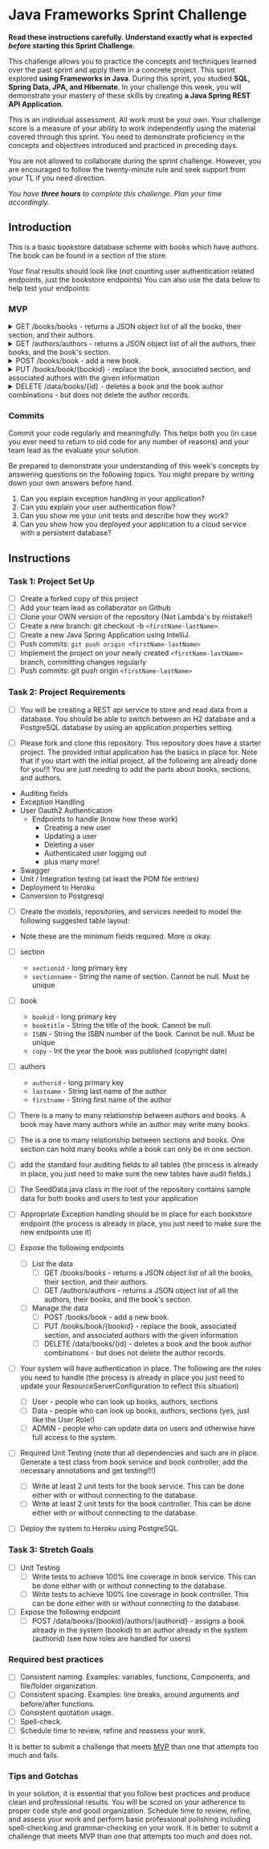 # Java Frameworks Sprint Challenge

**Read these instructions carefully. Understand exactly what is expected _before_ starting this Sprint Challenge.**

This challenge allows you to practice the concepts and techniques learned over the past sprint and apply them in a concrete project. This sprint explored **using Frameworks in Java**. During this sprint, you studied **SQL, Spring Data, JPA, and Hibernate**. In your challenge this week, you will demonstrate your mastery of these skills by creating **a Java Spring REST API Application**.

This is an individual assessment. All work must be your own. Your challenge score is a measure of your ability to work independently using the material covered through this sprint. You need to demonstrate proficiency in the concepts and objectives introduced and practiced in preceding days.

You are not allowed to collaborate during the sprint challenge. However, you are encouraged to follow the twenty-minute rule and seek support from your TL if you need direction.

_You have **three hours** to complete this challenge. Plan your time accordingly._

## Introduction

This is a basic bookstore database scheme with books which have authors. The book can be found in a section of the store.

Your final results should look like (not counting user authentication related endpoints, just the bookstore endpoints) You can also use the data below to help test your endpoints:

### MVP

<details>
<summary>GET /books/books - returns a JSON object list of all the books, their section, and their authors.</summary>

```JSON
```

</details>

<details>
<summary>GET /authors/authors - returns a JSON object list of all the authors, their books, and the book's section.</summary>

```JSON
```

</details>

<details>
<summary>POST /books/book - add a new book.</summary>

DATA

```JSON
```

OUTPUT

```TEXT
```

</details>

<details>
<summary>PUT /books/book/{bookid} - replace the book, associated section, and associated authors with the given information</summary>

DATA

```JSON
```

OUTPUT

```TEXT
```

</details>

<details>
<summary>DELETE /data/books/{id} - deletes a book and the book author combinations - but does not delete the author records.</summary>

OUTPUT

```TEXT
```

</details>

### Commits

Commit your code regularly and meaningfully. This helps both you (in case you ever need to return to old code for any number of reasons) and your team lead as the evaluate your solution.

Be prepared to demonstrate your understanding of this week's concepts by answering questions on the following topics. You might prepare by writing down your own answers before hand.

1. Can you explain exception handling in your application?
2. Can you explain your user authentication flow?
3. Can you show me your unit tests and describe how they work?
4. Can you show how you deployed your application to a cloud service with a persistent database?

## Instructions

### Task 1: Project Set Up

- [ ] Create a forked copy of this project
- [ ] Add your team lead as collaborator on Github
- [ ] Clone your OWN version of the repository (Not Lambda's by mistake!)
- [ ] Create a new branch: git checkout -b `<firstName-lastName>`.
- [ ] Create a new Java Spring Application using IntelliJ.
- [ ] Push commits: `git push origin <firstName-lastName>`
- [ ] Implement the project on your newly created `<firstName-lastName>` branch, committing changes regularly
- [ ] Push commits: git push origin `<firstName-lastName>`

### Task 2: Project Requirements

- [ ] You will be creating a REST api service to store and read data from a database. You should be able to switch between an H2 database and a PostgreSQL database by using an application.properties setting.

- [ ] Please fork and clone this repository. This repository does have a starter project. The provided initial application has the basics in place for. Note that if you start with the initial project, all the following are already done for you!!! You are just needing to add the parts about books, sections, and authors.

- Auditing fields
- Exception Handling
- User Oauth2 Authentication
  - Endpoints to handle (know how these work)
    - Creating a new user
    - Updating a user
    - Deleting a user
    - Authenticated user logging out
    - plus many more!
- Swagger
- Unit / Integration testing (at least the POM file entries)
- Deployment to Heroku
- Conversion to Postgresql

- [ ] Create the models, repositories, and services needed to model the following suggested table layout:

- Note these are the minimum fields required. More is okay.

- [ ] section
  - `sectionid` - long primary key
  - `sectionname` - String the name of section. Cannot be null. Must be unique
  
- [ ] book
  - `bookid` - long primary key
  - `booktitle` - String the title of the book. Cannot be null.
  - `ISBN` - String the ISBN number of the book. Cannot be null. Must be unique
  - `copy` - Int the year the book was published (copyright date)
  
- [ ] authors
  - `authorid` - long primary key
  - `lastname` - String last name of the author
  - `firstname` - String first name of the author

- [ ] There is a many to many relationship between authors and books. A book may have many authors while an author may write many books.

- [ ] The is a one to many relationship between sections and books. One section can hold many books while a book can only be in one section.

- [ ] add the standard four auditing fields to all tables (the process is already in place, you just need to make sure the new tables have audit fields.)
- [ ] The SeedData.java class in the root of the repository contains sample data for both books and users to test your application
- [ ] Appropriate Exception handling should be in place for each bookstore endpoint (the process is already in place, you just need to make sure the new endpoints use it)
- [ ] Expose the following endpoints
  - [ ] List the data
    - [ ] GET /books/books - returns a JSON object list of all the books, their section, and their authors.
    - [ ] GET /authors/authors - returns a JSON object list of all the authors, their books, and the book's section.

  - [ ] Manage the data
    - [ ] POST /books/book - add a new book.
    - [ ] PUT /books/book/{bookid} - replace the book, associated section, and associated authors with the given information
    - [ ] DELETE /data/books/{id} - deletes a book and the book author combinations - but does not delete the author records.

- [ ] Your system will have authentication in place. The following are the roles you need to handle (the process is already in place you just need to update your ResourceServerConfiguration to reflect this situation)
  - [ ] User - people who can look up books, authors, sections
  - [ ] Data - people who can look up books, authors, sections (yes, just like the User Role!)
  - [ ] ADMIN - people who can update data on users and otherwise have full access to the system.

- [ ] Required Unit Testing (note that all dependencies and such are in place. Generate a test class from book service and book controller, add the necessary annotations and get testing!!!)
  - [ ] Write at least 2 unit tests for the book service. This can be done either with or without connecting to the database.
  - [ ] Write at least 2 unit tests for the book controller. This can be done either with or without connecting to the database.

- [ ] Deploy the system to Heroku using PostgreSQL

### Task 3: Stretch Goals

- [ ] Unit Testing
  - [ ] Write tests to achieve 100% line coverage in book service. This can be done either with or without connecting to the database.
  - [ ] Write tests to achieve 100% line coverage in book controller. This can be done either with or without connecting to the database.

- [ ] Expose the following endpoint
  - [ ] POST /data/books/{bookid}/authors/{authorid} - assigns a book already in the system (bookid) to an author already in the system (authorid) (see how roles are handled for users)

### Required best practices

- [ ] Consistent naming. Examples: variables, functions, Components, and file/folder organization.
- [ ] Consistent spacing. Examples: line breaks, around arguments and before/after functions.
- [ ] Consistent quotation usage.
- [ ] Spell-check.
- [ ] Schedule time to review, refine and reassess your work.

It is better to submit a challenge that meets [MVP](https://en.wikipedia.org/wiki/Minimum_viable_product) than one that attempts too much and fails.

### Tips and Gotchas

In your solution, it is essential that you follow best practices and produce clean and professional results. You will be scored on your adherence to proper code style and good organization. Schedule time to review, refine, and assess your work and perform basic professional polishing including spell-checking and grammar-checking on your work. It is better to submit a challenge that meets MVP than one that attempts too much and does not.
